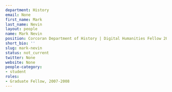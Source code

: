 ```yaml
---
department: History
email: None
first_name: Mark
last_name: Nevin
layout: people
name: Mark Nevin
position: Corcoran Department of History | Digital Humanities Fellow 2007-2008
short_bio: ''
slug: mark-nevin
status: not_current
twitter: None
website: None
people-category:
- student
roles:
- Graduate Fellow, 2007-2008
---
```



